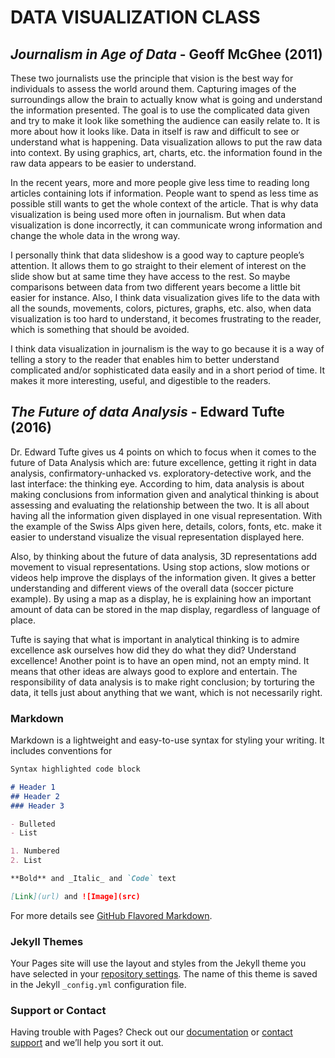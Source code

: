 # DATA VISUALIZATION CLASS
## _Journalism in Age of Data_ - Geoff McGhee (2011)

These two journalists use the principle that vision is the best way for individuals to assess the world around them. Capturing images of the surroundings allow the brain to actually know what is going and understand the information presented. The goal is to use the complicated data given and try to make it look like something the audience can easily relate to. It is more about how it looks like. Data in itself is raw and difficult to see or understand what is happening. Data visualization allows to put the raw data into context. By using graphics, art, charts, etc. the information found in the raw data appears to be easier to understand. 

In the recent years, more and more people give less time to reading long articles containing lots if information. People want to spend as less time as possible still wants to get the whole context of the article. That is why data visualization is being used more often in journalism. But when data visualization is done incorrectly, it can communicate wrong information and change the whole data in the wrong way. 

I personally think that data slideshow is a good way to capture people’s attention. It allows them to go straight to their element of interest on the slide show but at same time they have access to the rest. So maybe comparisons between data from two different years become a little bit easier for instance. Also, I think data visualization gives life to the data with all the sounds, movements, colors, pictures, graphs, etc. also, when data visualization is too hard to understand, it becomes frustrating to the reader, which is something that should be avoided. 

I think data visualization in journalism is the way to go because it is a way of telling a story to the reader that enables him to better understand complicated and/or sophisticated data easily and in a short period of time. It makes it more interesting, useful, and digestible to the readers.

## _The Future of data Analysis_ - Edward Tufte (2016)

Dr. Edward Tufte gives us 4 points on which to focus when it comes to the future of Data Analysis which are: future excellence, getting it right in data analysis, confirmatory-unhacked vs. exploratory-detective work, and the last interface: the thinking eye. According to him, data analysis is about making conclusions from information given and analytical thinking is about assessing and evaluating the relationship between the two. It is all about having all the information given displayed in one visual representation. With the example of the Swiss Alps given here, details, colors, fonts, etc. make it easier to understand visualize the visual representation displayed here.

Also, by thinking about the future of data analysis, 3D representations add movement to visual representations. Using stop actions, slow motions or videos help improve the displays of the information given. It gives a better understanding and different views of the overall data (soccer picture example). By using a map as a display, he is explaining how an important amount of data can be stored in the map display, regardless of language of place. 

Tufte is saying that what is important in analytical thinking is to admire excellence ask ourselves how did they do what they did? Understand excellence! Another point is to have an open mind, not an empty mind. It means that other ideas are always good to explore and entertain. The responsibility of data analysis is to make right conclusion; by torturing the data, it tells just about anything that we want, which is not necessarily right. 

### Markdown

Markdown is a lightweight and easy-to-use syntax for styling your writing. It includes conventions for

```markdown
Syntax highlighted code block

# Header 1
## Header 2
### Header 3

- Bulleted
- List

1. Numbered
2. List

**Bold** and _Italic_ and `Code` text

[Link](url) and ![Image](src)
```

For more details see [GitHub Flavored Markdown](https://guides.github.com/features/mastering-markdown/).

### Jekyll Themes

Your Pages site will use the layout and styles from the Jekyll theme you have selected in your [repository settings](https://github.com/jessicamhk97/Data-visualization/settings/pages). The name of this theme is saved in the Jekyll `_config.yml` configuration file.

### Support or Contact

Having trouble with Pages? Check out our [documentation](https://docs.github.com/categories/github-pages-basics/) or [contact support](https://support.github.com/contact) and we’ll help you sort it out.
